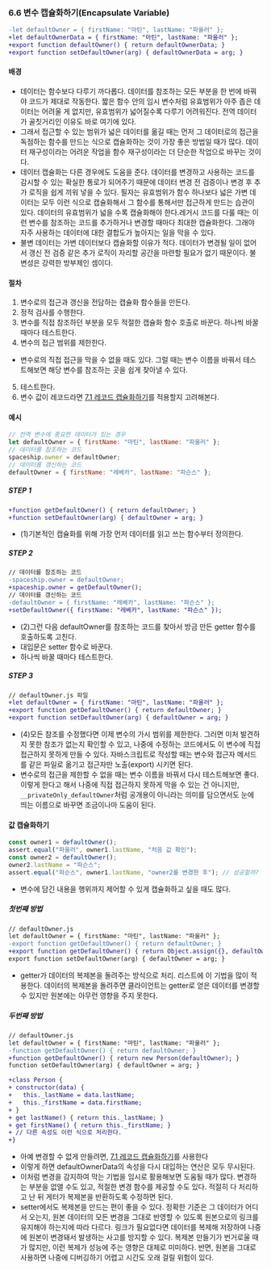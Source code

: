 ### 6.6 변수 캡슐화하기(Encapsulate Variable)
``` diff
-let defaultOwner = { firstName: "마틴", lastName: "파울러" };
+let defaultOwnerData = { firstName: "마틴", lastName: "파울러" };
+export function defaultOwner() { return defaultOwnerData; }
+export function setDefaultOwner(arg) { defaultOwnerData = arg; }
```
#### 배경
- 데이터는 함수보다 다루기 까다롭다. 데이터를 참조하는 모든 부분을 한 번에 바꿔야 코드가 제대로 작동한다. 짧은 함수 안의 임시 변수처럼 유효범위가 아주 좁은 데이터는 어려울 게 없지만, 유효범위가 넓어질수록 다루기 어려워진다. 전역 데이터가 골칫거리인 이유도 바로 여기에 있다.
- 그래서 접근할 수 있는 범위가 넓은 데이터를 옮길 때는 먼저 그 데이터로의 접근을 독점하는 함수를 만드는 식으로 캡슐화하는 것이 가장 좋은 방법일 때가 많다. 데이터 재구성이라는 어려운 작업을 함수 재구성이라는 더 단순한 작업으로 바꾸는 것이다.
- 데이터 캡슐화는 다른 경우에도 도움을 준다. 데이터를 변경하고 사용하는 코드를 감시할 수 있는 확실한 통로가 되어주기 때문에 데이터 변경 전 검증이나 변경 후 추가 로직을 쉽게 끼워 넣을 수 있다. 필자는 유효범위가 함수 하나보다 넓은 가변 데이터는 모두 이런 식으로 캡슐화해서 그 함수를 통해서만 접근하게 만드는 습관이 있다. 데이터의 유효범위가 넓을 수록 캡슐화해야 한다.레거시 코드를 다룰 때는 이런 변수를 참조하는 코드를 추가하거나 변경할 때마다 최대한 캡슐화한다. 그래야 자주 사용하는 데이터에 대한 결합도가 높아지는 일을 막을 수 있다.
- 불변 데이터는 가변 데이터보다 캡슐화할 이유가 적다. 데이터가 변경될 일이 없어서 갱신 전 검증 같은 추가 로직이 자리할 공간을 마련할 필요가 없기 때문이다. 불변성은 강력한 방부제인 셈이다.
#### 절차
1. 변수로의 접근과 갱신을 전담하는 캡슐화 함수들을 만든다.
2. 정적 검사를 수행한다.
3. 변수를 직접 참조하던 부분을 모두 적절한 캡슐화 함수 호출로 바꾼다. 하나씩 바꿀 때마다 테스트한다.
4. 변수의 접근 범위를 제한한다. 
  - 변수로의 직접 접근을 막을 수 없을 때도 있다. 그럴 때는 변수 이름을 바꿔서 테스트해보면 해당 변수를 참조하는 곳을 쉽게 찾아낼 수 있다.
5. 테스트한다.
6. 변수 값이 레코드라면 [7.1 레코드 캡슐화하기]()를 적용할지 고려해본다.
#### 예시
``` javascript
// 전역 변수에 중요한 데이터가 있는 경우
let defaultOwner = { firstName: "마틴", lastName: "파울러" };
// 데이터를 참조하는 코드
spaceship.owner = defaultOwner;
// 데이터를 갱신하는 코드
defaultOwner = { firstName: "레베카", lastName: "파슨스" };
```
##### STEP 1
``` diff
+function getDefaultOwner() { return defaultOwner; }
+function setDefaultOwner(arg) { defaultOwner = arg; }
```
- (1)기본적인 캡슐화를 위해 가장 먼저 데이터를 읽고 쓰는 함수부터 정의한다.

##### STEP 2
``` diff
// 데이터를 참조하는 코드
-spaceship.owner = defaultOwner;
+spaceship.owner = getDefaultOwner();
// 데이터를 갱신하는 코드
-defaultOwner = { firstName: "레베카", lastName: "파슨스" };
+setDefaultOwner({ firstName: "레베카", lastName: "파슨스" });
```
- (2)그런 다음 defaultOwner를 참조하는 코드를 찾아서 방금 만든 getter 함수를 호출하도록 고친다.
- 대입문은 setter 함수로 바꾼다.
- 하나씩 바꿀 때마다 테스트한다.

##### STEP 3
``` diff
// defaultOwner.js 파일
+let defaultOwner = { firstName: "마틴", lastName: "파울러" };
+export function getDefaultOwner() { return defaultOwner; }
+export function setDefaultOwner(arg) { defaultOwner = arg; }
```
- (4)모든 참조를 수정했다면 이제 변수의 가시 범위를 제한한다. 그러면 미처 발견하지 못한 참조가 없는지 확인할 수 있고, 나중에 수정하는 코드에서도 이 변수에 직접 접근하지 못하게 만들 수 있다. 자바스크립트로 작성할 때는 변수와 접근자 메서드를 같은 파일로 옮기고 접근자만 노출(export) 시키면 된다.
- 변수로의 접근을 제한할 수 없을 때는 변수 이름을 바꿔서 다시 테스트해보면 좋다. 이렇게 한다고 해서 나중에 직접 접근하지 못하게 막을 수 있는 건 아니지만, `__privateOnly_defaultOwner`처럼 공개용이 아니라는 의미를 담으면서도 눈에 띄는 이름으로 바꾸면 조금이나마 도움이 된다.

#### 값 캡슐화하기
``` javascript
const owner1 = defaultOwner();
assert.equal("파울러", owner1.lastName, "처음 값 확인");
const owner2 = defaultOwner();
owner2.lastName = "파슨스";
assert.equal("파슨스", owner1.lastName, "owner2를 변경한 후"); // 성공할까?
```
- 변수에 담긴 내용을 행위까지 제어할 수 있게 캡슐화하고 싶을 때도 많다.
##### 첫번째 방법
``` diff
// defaultOwner.js
let defaultOwner = { firstName: "마틴", lastName: "파울러" };
-export function getDefaultOwner() { return defaultOwner; }
+export function getDefaultOwner() { return Object.assign({}, defaultOwner); }
export function setDefaultOwner(arg) { defaultOwner = arg; }
```
- getter가 데이터의 복제본을 돌려주는 방식으로 처리. 리스트에 이 기법을 많이 적용한다. 데이터의 복제본을 돌려주면 클라이언트는 getter로 얻은 데이터를 변경할 수 있지만 원본에는 아무런 영향을 주지 못한다. 
##### 두번째 방법
``` diff
// defaultOwner.js
let defaultOwner = { firstName: "마틴", lastName: "파울러" };
-function getDefaultOwner() { return defaultOwner; }
+function getDefaultOwner() { return new Person(defaultOwner); }
function setDefaultOwner(arg) { defaultOwner = arg; }

+class Person {
+ constructor(data) {
+   this._lastName = data.lastName;
+   this._firstName = data.firstName;
+ }
+ get lastName() { return this._lastName; }
+ get firstName() { return this._firstName; }
+ // 다른 속성도 이런 식으로 처리한다.
+}
```
- 아예 변경할 수 없게 만들려면, [7.1 레코드 캡슐화하기]()를 사용한다
- 이렇게 하면 defaultOwnerData의 속성을 다시 대입하는 연산은 모두 무시된다.
- 이처럼 변경을 감지하여 막는 기법을 임시로 활용해보면 도움될 때가 많다. 변경하는 부분을 없앨 수도 있고, 적절한 변경 함수를 제공할 수도 있다. 적절히 다 처리하고 난 뒤 게터가 복제본을 반환하도록 수정하면 된다.
- setter에서도 복제본을 만드는 편이 좋을 수 있다. 정확한 기준은 그 데이터가 어디서 오는지, 원본 데이터의 모든 변경을 그대로 반영할 수 있도록 원본으로의 링크를 유지해야 하는지에 따라 다르다. 링크가 필요없다면 데이터를 복제해 저장하여 나중에 원본이 변경돼서 발생하는 사고를 방지할 수 있다. 복제본 만들기가 번거로울 때가 많지만, 이런 복제가 성능에 주는 영향은 대체로 미미하다. 반면, 원본을 그대로 사용하면 나중에 디버깅하기 어렵고 시간도 오래 걸릴 위험이 있다.